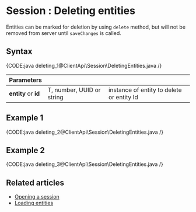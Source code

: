 # Session : Deleting entities

Entities can be marked for deletion by using `delete` method, but will not be removed from server until `saveChanges` is called.

## Syntax

{CODE:java deleting_1@ClientApi\Session\DeletingEntities.java /}

| Parameters | | |
| ------------- | ------------- | ----- |
| **entity** or **id** | T, number, UUID or string | instance of entity to delete or entity Id |

## Example 1

{CODE:java deleting_2@ClientApi\Session\DeletingEntities.java /}

## Example 2

{CODE:java deleting_3@ClientApi\Session\DeletingEntities.java /}

## Related articles

- [Opening a session](./opening-a-session)  
- [Loading entities](./loading-entities)  